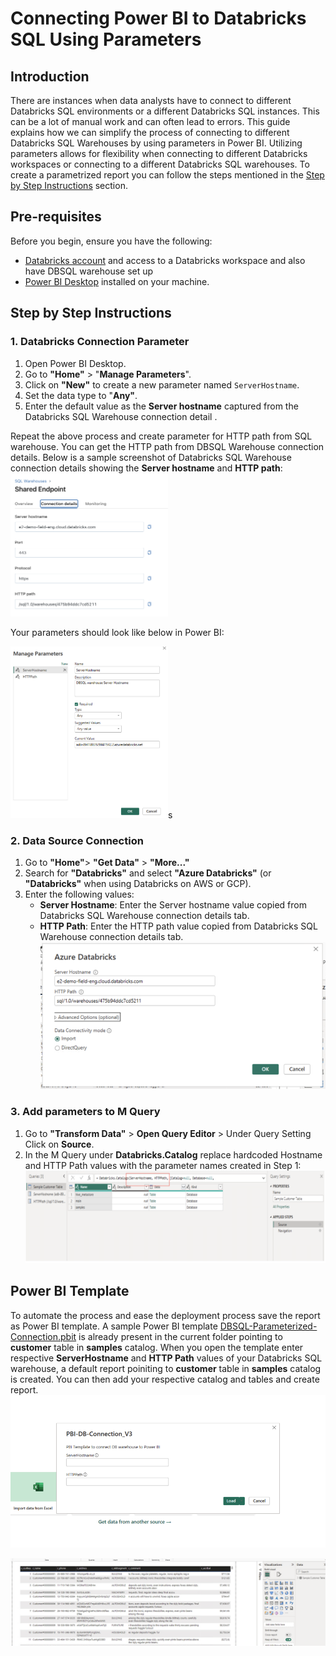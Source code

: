 # Connecting Power BI to Databricks SQL Using Parameters

## Introduction
There are instances when data analysts have to connect to different Databricks SQL environments or a different Databricks SQL instances. This can be a lot of manual work and can often lead to errors. This guide explains how we can simplify the process of connecting to different Databricks SQL Warehouses by using parameters in Power BI. Utilizing parameters allows for flexibility when connecting to different Databricks workspaces or connecting to a different Databricks SQL warehouses. To create a parametrized report you can follow the steps mentioned in the [Step by Step Instructions](#step-by-step-instructions) section.

## Pre-requisites

Before you begin, ensure you have the following:

- [Databricks account](https://databricks.com/) and access to a Databricks workspace and also have DBSQL warehouse set up 
- [Power BI Desktop](https://powerbi.microsoft.com/desktop/) installed on your machine.

## Step by Step Instructions

### 1. Databricks Connection Parameter

1. Open Power BI Desktop.
2. Go to **"Home"** > "**Manage Parameters**".
3. Click on **"New"** to create a new parameter named `ServerHostname`.
4. Set the data type to "**Any"**.
5. Enter the default value as the **Server hostname** captured from the Databricks SQL Warehouse connection detail .

Repeat the above process and create parameter for HTTP path from SQL warehouse. You can get the HTTP path from DBSQL Warehouse connection details. Below is a sample screenshot of Databricks SQL Warehouse connection details showing the **Server hostname** and **HTTP path**:
<img src="./images/01.png" alt="Databricks SQL Warehouse connection details" width="50%" height="50%">

Your parameters should look like below in Power BI:

<img src="./images/02.png" alt="Power BI parameters" width="50%" height="50%">s

### 2. Data Source Connection

1. Go to **"Home"**> **"Get Data"** > **"More..."**
2. Search for **"Databricks"** and select **"Azure Databricks"** (or **"Databricks"** when using Databricks on AWS or GCP).
3. Enter the following values:
   - **Server Hostname**: Enter the Server hostname value copied from Databricks SQL Warehouse connection details tab.
   - **HTTP Path**: Enter the HTTP path value copied from Databricks SQL Warehouse connection details tab.
![Data Source Connection](./images/03.png)


### 3. Add parameters to M Query
1. Go to **"Transform Data"** > **Open Query Editor** > Under Query Setting Click on **Source**.
2. In the M Query under **Databricks.Catalog** replace hardcoded Hostname and HTTP Path values with the parameter names created in Step 1:
![Parameters in M Query](./images/04.png)


## Power BI Template 

To automate the process and ease the deployment process save the report as Power BI template. A sample Power BI template [DBSQL-Parameterized-Connection.pbit](DBSQL-Parameterized-Connection.pbit) is already present in the current folder pointing to **customer** table in **samples** catalog. When you open the template enter respective **ServerHostname** and **HTTP Path** values of your Databricks SQL warehouse, a default report poiniting to **customer** table in **samples** catalog is created. You can then add your respective catalog and tables and create report.
![Template connection](./images/05.png)

![Sample report](./images/06.png)



